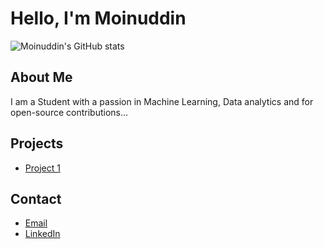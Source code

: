 # Hello, I'm Moinuddin

![Moinuddin's GitHub stats](https://github-readme-stats.vercel.app/api?username=MOMOZ69&show_icons=true&hide=contribs,prs&cache_seconds=86400&theme=dark)

## About Me

I am a Student  with a passion in Machine Learning, Data analytics and for open-source contributions...

## Projects

- [Project 1](https://github.com/MOMOZ69/S-MD-MOINUDDIN_381)


## Contact

- [Email](mailto:mtwercavideos@gmail.com)
- [LinkedIn](www.linkedin.com/in/moin20)
